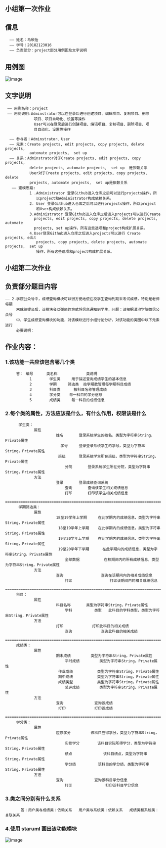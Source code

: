
## 小组第一次作业

## 信息 
      —— 姓名：马欣怡
      —— 学号：20182123016
      —— 负责部分：project部分用例图及文字说明

## 用例图
 ![image](https://github.com/xs080452/maxinyi20182123016.github.io/blob/main/er.png)

## 文字说明
     —— 用例名称：project
     —— 用例说明:Adminstrator可以在登录后进行创建项目、编辑项目、复制项目、删除
                 项目、项目自动化、设置等操作	 
                 User可以在登录后进行创建项目、编辑项目、复制项目、删除项目、项
                 目自动化、设置等操作

      —— 参与者：Adminstrator、User	
      —— 元素：Create projects, edit projects, copy projects, delete projects, 
               automate projects,  set up	
      —— 关系：Adminstrator对于Create projects, edit projects, copy projects, 
               delete projects, automate projects,  set up	是依赖关系
               User对于Create projects, edit projects, copy projects, delete 
               projects, automate projects,  set up是依赖关系
       —— 建模思路:
               1 .Administrator 登录Github进入仓库之后可以进行projects操作，所
                  以project和Administrator构成依赖关系。
               2. User 登录Github进入仓库之后可以进行projects操作，所以project
                  和User构成依赖关系。
               3.Administrator 登录Github进入仓库之后进入projects可以进行Create
                 projects, edit projects, copy projects, delete projects, automate 
                 projects, set up操作，所有这些选项和project构成扩展关系。
               4.User登录Github进入仓库之后进入projects可以进行 Create projects, edit 
                  projects, copy projects, delete projects, automate projects,  set up
                  操作，所有这些选项和project构成扩展关系。

## 小组第二次作业
## 负责部分题目内容
    —— 2.学院公众号中，成绩查询模块可以很方便地使在校学生查询到期末考试成绩，特别是老师将期
         末成绩提交后，该模块会以弹窗的方式将信息通知到学生，问题：请根据滇池学院微信公众号
         中，学生成绩查询模块的功能，对该模块进行小组讨论分析，对该功能的类图中以下元素进行
         必要说明：
## 作业内容：
   ###  1.该功能一共应该包含哪几个类	
         答： 编号   	类名称           	类说明         
               1	    学生类   	用于描述查询成绩学生的基本信息
               2	    学期     筛选类	按学期数管理每学期科目成绩
               3	    科目类  	 按科目名称管理成绩
               4	    学分类	   每一科目的学分信息
               5	    成绩类   	每一科目的成绩信息
   ###  2.每个类的属性，方法应该是什么，有什么作用，权限该是什么	
          学生类：
                 属性	      
                           姓名	    登录系统学生的姓名，类型为字符串String，Private属性
                  	         学号	    登录登录系统学生的学号，类型为字符串String，Private属性
                           	班级    	登录系统学生所在班级，类型为字符串String，Private属性
                        	   分院	    登录系统学生所在分院，类型为字符串String，Private属性
                 方法   	   
                           登录	    登录成绩查询系统
	                           查询    	查询该学生相关成绩信息
	                           打印    	打印该学生相关成绩信息
         ===========================================================================================
          学期筛选类：
                 属性   	   
                           18至19学年上学期	  在此学期内的成绩信息，类型为字符串String，Private属性
                           	18至19学年上学期	  在此学期内的成绩信息，类型为字符串String，Private属性
                           	19至20学年上学期	  在此学期内的成绩信息，类型为字符串String，Private属性
                           	19至20学年下学期  	在此学期内的成绩信息，类型为字符串String，Private属性
                        	   全部数据	          在校期间内的所有成绩信息，类型为字符串String，Private属性
                 方法	      
                           查询	              查询在该期间内的相关成绩信息
	                           打印    	          打印该期间内的相关成绩信息
         ============================================================================================
         科目：
                 属性      
                           科目名称	      类型为字符串String，Private属性
	                           学科          类型	此科目的学科类型，类型为字符串String，Private属性
                 方法      	
                           打印	          打印此科目的相关成绩
	                           查询	          查询此科目的相关成绩
         =============================================================================================
         成绩类：
                 属性	      
                           期末成绩       	类型为字符串String，Private属性
	                           平时成绩       	类型为字符串String，Private属性
                           	作业成绩	       类型为字符串String，Private属性
                           	期中成绩	       类型为字符串String，Private属性
                           	成绩类型	       类型为字符串String，Private属性
	                           总评成绩       	类型为字符串String，Private属性
                 方法      	
                           查询	           查询该成绩
                           	打印	           打印该成绩
         =============================================================================================
         学分类：
                 属性	      
                           应修学分       	该科目应得学分，类型为字符串String，Private属性
	                           实修学分	       该科目实际所得学分，类型为字符串String，Private属性
	                           绩点	           该科目绩点，类型为字符串String，Private属性
	                           学分绩         	该科目的学分绩，类型为字符串String，Private属性
                 方法      
                           查询	           查询该科目学分信息
	                           打印           	打印该科目学分信息

### 3.类之间分别有什么关系	
           答：用户类与成绩类：依赖关系   用户类与系统类：依赖关系   成绩类和系统类：关联关系
### 4.使用 staruml 画出该功能模块
 ![image](https://github.com/xs080452/maxinyi20182123016.github.io/blob/gh-pages/QQ%E5%9B%BE%E7%89%8720201222192433.png)
    
         
             
